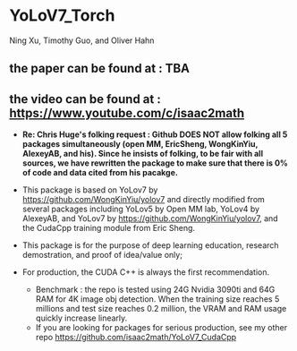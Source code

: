 # YoLoV7_Torch

Ning Xu, Timothy Guo, and Oliver Hahn

## the paper can be found at : TBA
## the video can be found at : https://www.youtube.com/c/isaac2math

* **Re: Chris Huge's folking request : Github DOES NOT allow folking all 5 packages simultaneously (open MM, EricSheng, WongKinYiu, AlexeyAB, and his). Since he insists of folking, to be fair with all sources, we have rewritten the package to make sure that there is 0% of code and data cited from his pacakge.**

* This package is based on YoLov7 by https://github.com/WongKinYiu/yolov7 and directly modified from several packages including YoLov5 by Open MM lab, YoLov4 by AlexeyAB, and YoLov7 by https://github.com/WongKinYiu/yolov7, and the CudaCpp training module from Eric Sheng.
* This package is for the purpose of deep learning education, research demostration, and proof of idea/value only;
* For production, the CUDA C++ is always the first recommendation. 
  * Benchmark : the repo is tested using 24G Nvidia 3090ti and 64G RAM for 4K image obj detection. When the training size reaches 5 millions and test size reaches 0.2 million, the VRAM and RAM usage quickly increase linearly.
  * If you are looking for packages for serious production, see my other repo https://github.com/isaac2math/YoLoV7_CudaCpp

